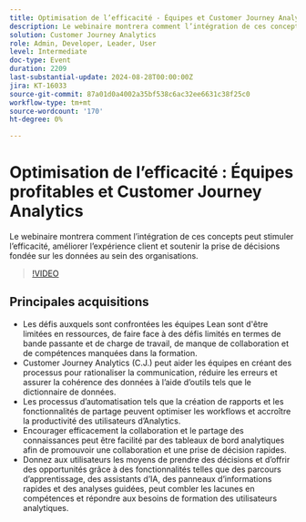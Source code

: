 ```yaml
---
title: Optimisation de l’efficacité - Équipes et Customer Journey Analytics en bonne santé
description: Le webinaire montrera comment l’intégration de ces concepts peut stimuler l’efficacité, améliorer l’expérience client et soutenir la prise de décisions fondée sur les données au sein des organisations.
solution: Customer Journey Analytics
role: Admin, Developer, Leader, User
level: Intermediate
doc-type: Event
duration: 2209
last-substantial-update: 2024-08-28T00:00:00Z
jira: KT-16033
source-git-commit: 87a01d0a4002a35bf538c6ac32ee6631c38f25c0
workflow-type: tm+mt
source-wordcount: '170'
ht-degree: 0%

---
```



# Optimisation de l’efficacité : Équipes profitables et Customer Journey Analytics

Le webinaire montrera comment l’intégration de ces concepts peut stimuler l’efficacité, améliorer l’expérience client et soutenir la prise de décisions fondée sur les données au sein des organisations.

>[!VIDEO](https://video.tv.adobe.com/v/3432998/?learn=on)

## Principales acquisitions

* Les défis auxquels sont confrontées les équipes Lean sont d&#39;être limitées en ressources, de faire face à des défis limités en termes de bande passante et de charge de travail, de manque de collaboration et de compétences manquées dans la formation.
* Customer Journey Analytics (C.J.) peut aider les équipes en créant des processus pour rationaliser la communication, réduire les erreurs et assurer la cohérence des données à l’aide d’outils tels que le dictionnaire de données.
* Les processus d’automatisation tels que la création de rapports et les fonctionnalités de partage peuvent optimiser les workflows et accroître la productivité des utilisateurs d’Analytics.
* Encourager efficacement la collaboration et le partage des connaissances peut être facilité par des tableaux de bord analytiques afin de promouvoir une collaboration et une prise de décision rapides.
* Donnez aux utilisateurs les moyens de prendre des décisions et d’offrir des opportunités grâce à des fonctionnalités telles que des parcours d’apprentissage, des assistants d’IA, des panneaux d’informations rapides et des analyses guidées, peut combler les lacunes en compétences et répondre aux besoins de formation des utilisateurs analytiques.
